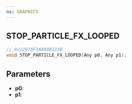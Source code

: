 ```yaml
---
ns: GRAPHICS
---
```

## STOP_PARTICLE_FX_LOOPED

```c
// 0x22970F3A088B133B
void STOP_PARTICLE_FX_LOOPED(Any p0, Any p1);
```

## Parameters
* **p0**:
* **p1**:
